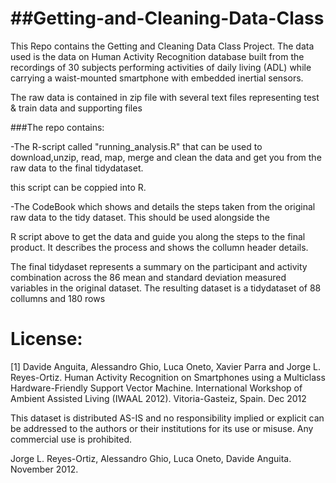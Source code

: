 ##Getting-and-Cleaning-Data-Class
===============================
This Repo contains the Getting and Cleaning Data Class Project. The data used is the data on Human Activity Recognition database built from the recordings of 30 subjects performing activities of daily living (ADL) while carrying a waist-mounted smartphone with embedded inertial sensors.

The raw data is contained in zip file with several text files representing  test & train data and supporting files 


###The repo contains: 

-The R-script called "running_analysis.R" that can be used to download,unzip, read, map, merge and clean the data and get you from the raw data to the final tidydataset.

this script can be coppied into R. 


-The CodeBook which shows and details the steps taken from the original raw data to the tidy dataset. This should be used alongside the

R script above to get the data and guide you along the steps to the final product. It describes the process and shows the collumn header details.


The final tidydaset represents a summary on the participant and activity combination across the 86 mean and standard deviation measured variables in the original dataset. The resulting dataset is a tidydataset of 88 collumns and 180 rows












License:
========
[1] Davide Anguita, Alessandro Ghio, Luca Oneto, Xavier Parra and Jorge L. Reyes-Ortiz. Human Activity Recognition on Smartphones using a Multiclass Hardware-Friendly Support Vector Machine. International Workshop of Ambient Assisted Living (IWAAL 2012). Vitoria-Gasteiz, Spain. Dec 2012

This dataset is distributed AS-IS and no responsibility implied or explicit can be addressed to the authors or their institutions for its use or misuse. Any commercial use is prohibited.

Jorge L. Reyes-Ortiz, Alessandro Ghio, Luca Oneto, Davide Anguita. November 2012.
